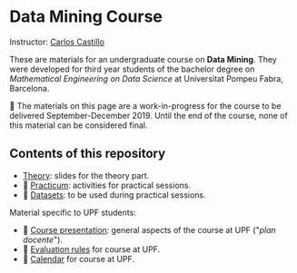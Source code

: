 # Data Mining Course

Instructor: [Carlos Castillo](http://chato.cl/research)

These are materials for an undergraduate course on **Data Mining**. They were developed for third year students of the bachelor degree on *Mathematical Engineering on Data Science* at Universitat Pompeu Fabra, Barcelona.

:construction: The materials on this page are a work-in-progress for the course to be delivered September-December 2019. Until the end of the course, none of this material can be considered final.

## Contents of this repository

* [Theory](theory/README.md): slides for the theory part.
* :construction: [Practicum](practicum/README.md): activities for practical sessions.
* :construction: [Datasets](practicum/data/README.md): to be used during practical sessions.

Material specific to UPF students:

* :no_entry_sign: [Course presentation](upf/upf-course-presentation.md): general aspects of the course at UPF ("*plan docente*").
* :no_entry_sign: [Evaluation rules](upf/upf-evaluation.md) for course at UPF.
* :no_entry_sign: [Calendar](upf/upf-calendar.md) for course at UPF.
